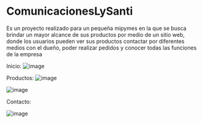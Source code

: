 # ComunicacionesLySanti

Es un proyecto realizado para un pequeña mipymes en la que se busca brindar un mayor alcance de sus productos por medio de un sitio web, donde los usuarios pueden ver sus productos
contactar por diferentes medios con el dueño, poder realizar pedidos y conocer todas las funciones de la empresa

Inicio:
![image](https://user-images.githubusercontent.com/64671549/142657922-1965f97c-0bcb-4a9e-b8ac-323458e3560f.png)

Productos:
![image](https://user-images.githubusercontent.com/64671549/142657989-5729c5c6-8e3f-40cd-b943-a11007cc639a.png)

![image](https://user-images.githubusercontent.com/64671549/142658103-e0a28c21-b568-4aac-a670-cd5acc4c695a.png)

Contacto:

![image](https://user-images.githubusercontent.com/64671549/142658146-112f39d9-0f01-4b29-a46c-a3b05f380c99.png)

